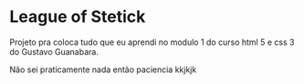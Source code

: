 # League of Stetick
Projeto pra coloca tudo que eu aprendi no modulo 1 do curso html 5 e css 3 do Gustavo Guanabara.

Não sei praticamente nada então paciencia kkjkjk
